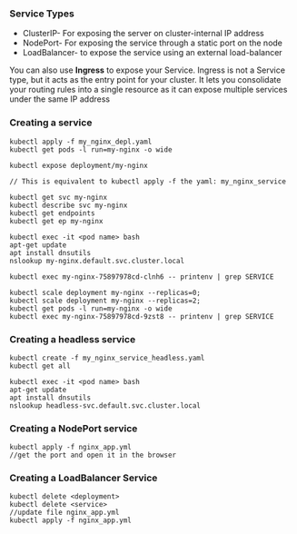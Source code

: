 ### Service Types   
- ClusterIP- For exposing the server on cluster-internal IP address
- NodePort- For exposing the service through a static port on the node
- LoadBalancer- to expose the service using an external load-balancer

You can also use **Ingress** to expose your Service. Ingress is not a Service type, but it acts as the entry point for your cluster. It lets you consolidate your routing rules into a single resource as it can expose multiple services under the same IP address

### Creating a service

    kubectl apply -f my_nginx_depl.yaml
    kubectl get pods -l run=my-nginx -o wide

    kubectl expose deployment/my-nginx

    // This is equivalent to kubectl apply -f the yaml: my_nginx_service
    
    kubectl get svc my-nginx
    kubectl describe svc my-nginx
    kubectl get endpoints
    kubectl get ep my-nginx
    
    kubectl exec -it <pod name> bash
    apt-get update
    apt install dnsutils
    nslookup my-nginx.default.svc.cluster.local
    
    kubectl exec my-nginx-75897978cd-clnh6 -- printenv | grep SERVICE
    
    kubectl scale deployment my-nginx --replicas=0;
    kubectl scale deployment my-nginx --replicas=2;
    kubectl get pods -l run=my-nginx -o wide
    kubectl exec my-nginx-75897978cd-9zst8 -- printenv | grep SERVICE

### Creating a headless service

    kubectl create -f my_nginx_service_headless.yaml
    kubectl get all
    
    kubectl exec -it <pod name> bash
    apt-get update
    apt install dnsutils
    nslookup headless-svc.default.svc.cluster.local

### Creating a NodePort service

    kubectl apply -f nginx_app.yml  
    //get the port and open it in the browser
    
### Creating a LoadBalancer Service

    kubectl delete <deployment>
    kubectl delete <service>
    //update file nginx_app.yml 
    kubectl apply -f nginx_app.yml  
    
